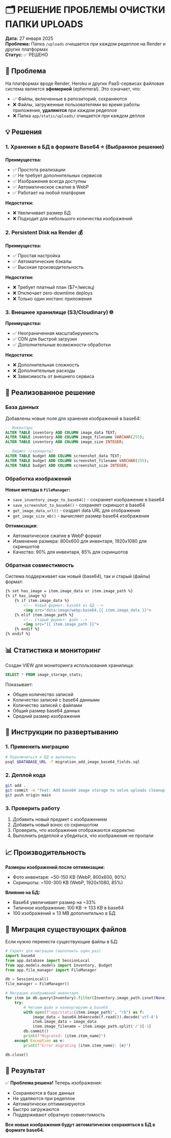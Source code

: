 # 🗂️ РЕШЕНИЕ ПРОБЛЕМЫ ОЧИСТКИ ПАПКИ UPLOADS

**Дата:** 27 января 2025  
**Проблема:** Папка `/uploads` очищается при каждом редеплое на Render и других платформах  
**Статус:** ✅ РЕШЕНО

## 🎯 Проблема

На платформах вроде Render, Heroku и других PaaS-сервисах файловая система является **эфемерной** (ephemeral). Это означает, что:

- ✅ Файлы, включенные в репозиторий, сохраняются
- ❌ Файлы, загруженные пользователями во время работы приложения, **удаляются** при каждом редеплое
- ❌ Папка `app/static/uploads/` очищается при каждом деплое

## 💡 Решения

### 1. **Хранение в БД в формате Base64** ⭐ (Выбранное решение)

**Преимущества:**
- ✅ Простота реализации
- ✅ Не требует дополнительных сервисов
- ✅ Изображения всегда доступны
- ✅ Автоматическое сжатие в WebP
- ✅ Работает на любой платформе

**Недостатки:**
- ❌ Увеличивает размер БД
- ❌ Подходит для небольшого количества изображений

### 2. **Persistent Disk на Render** 💰

**Преимущества:**
- ✅ Простая настройка
- ✅ Автоматические бэкапы
- ✅ Высокая производительность

**Недостатки:**
- ❌ Требует платный план ($7+/месяц)
- ❌ Отключает zero-downtime deploys
- ❌ Только один инстанс приложения

### 3. **Внешнее хранилище (S3/Cloudinary)** 🌐

**Преимущества:**
- ✅ Неограниченная масштабируемость
- ✅ CDN для быстрой загрузки
- ✅ Дополнительные возможности обработки

**Недостатки:**
- ❌ Дополнительная сложность
- ❌ Дополнительные расходы
- ❌ Зависимость от внешнего сервиса

## 🔧 Реализованное решение

### База данных

Добавлены новые поля для хранения изображений в base64:

```sql
-- Инвентарь
ALTER TABLE inventory ADD COLUMN image_data TEXT;
ALTER TABLE inventory ADD COLUMN image_filename VARCHAR(255);
ALTER TABLE inventory ADD COLUMN image_size INTEGER;

-- Бюджет (скриншоты)
ALTER TABLE budget ADD COLUMN screenshot_data TEXT;
ALTER TABLE budget ADD COLUMN screenshot_filename VARCHAR(255);
ALTER TABLE budget ADD COLUMN screenshot_size INTEGER;
```

### Обработка изображений

**Новые методы в `FileManager`:**
- `save_inventory_image_to_base64()` - сохраняет изображение в base64
- `save_screenshot_to_base64()` - сохраняет скриншот в base64
- `get_image_data_url()` - создает data URL для отображения
- `get_image_size_mb()` - вычисляет размер base64 изображения

**Оптимизация:**
- Автоматическое сжатие в WebP формат
- Изменение размера: 800x600 для инвентаря, 1920x1080 для скриншотов
- Качество: 90% для инвентаря, 85% для скриншотов

### Обратная совместимость

Система поддерживает как новый (base64), так и старый (файлы) формат:

```html
{% set has_image = item.image_data or item.image_path %}
{% if has_image %}
    {% if item.image_data %}
        <!-- Новый формат: base64 из БД -->
        <img src="data:image/webp;base64,{{ item.image_data }}">
    {% elif item.image_path %}
        <!-- Старый формат: файл -->
        <img src="{{ item.image_path }}">
    {% endif %}
{% endif %}
```

## 📊 Статистика и мониторинг

Создан VIEW для мониторинга использования хранилища:

```sql
SELECT * FROM image_storage_stats;
```

Показывает:
- Общее количество записей
- Количество записей с base64 данными
- Количество записей с файлами
- Общий размер base64 данных
- Средний размер изображения

## 🚀 Инструкции по развертыванию

### 1. Применить миграцию

```bash
# Подключиться к БД и выполнить
psql $DATABASE_URL -f migration_add_image_base64_fields.sql
```

### 2. Деплой кода

```bash
git add .
git commit -m "feat: Add base64 image storage to solve uploads cleanup issue"
git push origin main
```

### 3. Проверить работу

1. Добавить новый предмет с изображением
2. Добавить новый взнос со скриншотом
3. Проверить, что изображения отображаются корректно
4. Выполнить редеплой и убедиться, что изображения не пропали

## 📈 Производительность

**Размеры изображений после оптимизации:**
- Фото инвентаря: ~50-150 KB (WebP, 800x600, 90%)
- Скриншоты: ~100-300 KB (WebP, 1920x1080, 85%)

**Влияние на БД:**
- Base64 увеличивает размер на ~33%
- Типичное изображение: 100 KB → 133 KB в base64
- 100 изображений ≈ 13 MB дополнительно в БД

## 🔄 Миграция существующих файлов

Если нужно перенести существующие файлы в БД:

```python
# Скрипт для миграции (выполнить один раз)
import base64
from app.database import SessionLocal
from app.models.models import Inventory, Budget
from app.file_manager import FileManager

db = SessionLocal()
file_manager = FileManager()

# Миграция изображений инвентаря
for item in db.query(Inventory).filter(Inventory.image_path.isnot(None)).all():
    try:
        # Читаем файл и конвертируем в base64
        with open(f"app/static{item.image_path}", "rb") as f:
            image_data = base64.b64encode(f.read()).decode('utf-8')
            item.image_data = image_data
            item.image_filename = item.image_path.split('/')[-1]
        db.commit()
        print(f"Migrated: {item.item_name}")
    except Exception as e:
        print(f"Error migrating {item.item_name}: {e}")

db.close()
```

## 🎉 Результат

✅ **Проблема решена!** Теперь изображения:
- Сохраняются в базе данных
- Не удаляются при редеплое
- Автоматически оптимизируются
- Быстро загружаются
- Поддерживают обратную совместимость

**Все новые изображения будут автоматически сохраняться в БД в формате base64.** 